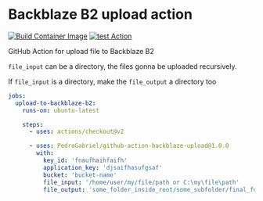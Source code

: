 # Backblaze B2 upload action
[![Build Container Image](https://github.com/sksat/b2-upload-action/actions/workflows/build-image.yml/badge.svg)](https://github.com/sksat/b2-upload-action/actions/workflows/build-image.yml)
[![test Action](https://github.com/sksat/b2-upload-action/actions/workflows/test-action.yml/badge.svg)](https://github.com/sksat/b2-upload-action/actions/workflows/test-action.yml)

GitHub Action for upload file to Backblaze B2

`file_input` can be a directory, the files gonna be uploaded recursively.

If `file_input` is a directory, make the `file_output` a directory too

```yaml
jobs:
  upload-to-backblaze-b2:
    runs-on: ubuntu-latest

    steps:
      - uses: actions/checkout@v2

      - uses: PedroGabriel/github-action-backblaze-upload@1.0.0
        with:
          key_id: 'fnaufhaihfaifh'
          application_key: 'djsaifhasufgsaf'
          bucket: 'bucket-name'
          file_input: '/home/user/my/file/path or C:\my\file\path'
          file_output: 'some_folder_inside_root/some_subfolder/final_folder/file.ext'
```
